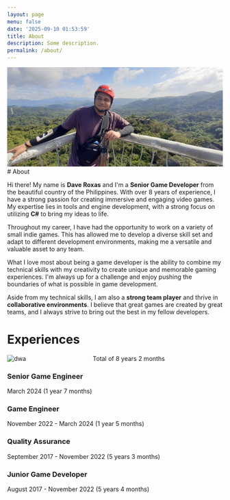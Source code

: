 ```yaml
---
layout: page
menu: false
date: '2025-09-10 01:53:59'
title: About
description: Some description.
permalink: /about/
---
```


<img src="images/me.jpg" alt="Dave Louie Roxas">
# About

Hi there! My name is **Dave Roxas** and I'm a **Senior Game Developer** from the beautiful country of the Philippines. With over 8 years of experience, I have a strong passion for creating immersive and engaging video games. My expertise lies in tools and engine development, with a strong focus on utilizing **C#** to bring my ideas to life.

Throughout my career, I have had the opportunity to work on a variety of small indie games. This has allowed me to develop a diverse skill set and adapt to different development environments, making me a versatile and valuable asset to any team.

What I love most about being a game developer is the ability to combine my technical skills with my creativity to create unique and memorable gaming experiences. I'm always up for a challenge and enjoy pushing the boundaries of what is possible in game development.

Aside from my technical skills, I am also a **strong team player** and thrive in **collaborative environments**. I believe that great games are created by great teams, and I always strive to bring out the best in my fellow developers.

# Experiences

<img src="images/dwa.png" alt="dwa" width="200" align=left>

Total of 8 years 2 months
 
### Senior Game Engineer
March 2024 (1 year 7 months)
 
### Game Engineer
November 2022 - March 2024 (1 year 5 months)
 
### Quality Assurance
September 2017 - November 2022 (5 years 3 months)
 
### Junior Game Developer
August 2017 - November 2022 (5 years 4 months)